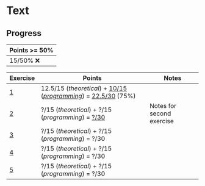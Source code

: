 # Text

## Progress

[//]: # (Progress Course Example 04 begin)

| Points >= 50% |
| --- |
| 15/50% :x: |

| Exercise | Points | Notes |
| --- | --- | --- |
| [1](ex01) | 12.5/15 (*theoretical*) + [10/15](ex01/programming/feedback.pdf) (*[programming](ex01/programming)*) = [22.5/30](ex01/feedback.pdf) (75%) |  |
| [2](ex02) | ?/15 (*theoretical*) + ?/15 (*programming*) = [?/30](ex02/feedback.pdf) | Notes for second exercise |
| [3](ex03) | ?/15 (*theoretical*) + ?/15 (*programming*) = ?/30 |  |
| [4](ex04) | ?/15 (*theoretical*) + ?/15 (*programming*) = ?/30 |  |
| [5](ex05) | ?/15 (*theoretical*) + ?/15 (*programming*) = ?/30 |  |

[//]: # (Progress Course Example 04 end)
